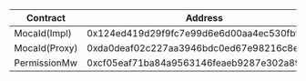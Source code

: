 | Contract      | Address                                    |
| ------------- | ------------------------------------------ |
| MocaId(Impl)  | 0x124ed419d29f9fc7e99d6e6d00aa4ec530fbfae5 |
| MocaId(Proxy) | 0xda0deaf02c227aa3946bdc0ed67e98216c8e641b |
| PermissionMw  | 0xcf05eaf71ba84a9563146feaeb9287e302a89763 |
